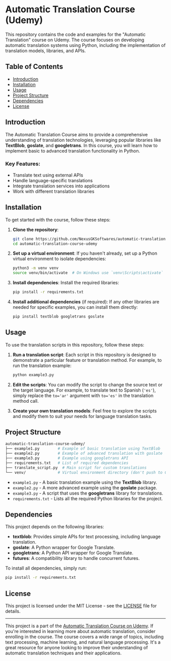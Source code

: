 

# Automatic Translation Course (Udemy)

This repository contains the code and examples for the "Automatic Translation" course on Udemy. The course focuses on developing automatic translation systems using Python, including the implementation of translation models, libraries, and APIs.

## Table of Contents
- [Introduction](#introduction)
- [Installation](#installation)
- [Usage](#usage)
- [Project Structure](#project-structure)
- [Dependencies](#dependencies)
- [License](#license)

## Introduction

The Automatic Translation Course aims to provide a comprehensive understanding of translation technologies, leveraging popular libraries like **TextBlob**, **goslate**, and **googletrans**. In this course, you will learn how to implement basic to advanced translation functionality in Python.

### Key Features:
- Translate text using external APIs
- Handle language-specific translations
- Integrate translation services into applications
- Work with different translation libraries

## Installation

To get started with the course, follow these steps:

1. **Clone the repository**:
   ```bash
   git clone https://github.com/NexusGKSoftwares/automatic-translation-course-udemy.git
   cd automatic-translation-course-udemy
   ```

2. **Set up a virtual environment**:
   If you haven't already, set up a Python virtual environment to isolate dependencies:
   ```bash
   python3 -m venv venv
   source venv/bin/activate  # On Windows use `venv\Scripts\activate`
   ```

3. **Install dependencies**:
   Install the required libraries:
   ```bash
   pip install -r requirements.txt
   ```

4. **Install additional dependencies** (if required):
   If any other libraries are needed for specific examples, you can install them directly:
   ```bash
   pip install textblob googletrans goslate
   ```

## Usage

To use the translation scripts in this repository, follow these steps:

1. **Run a translation script**:
   Each script in this repository is designed to demonstrate a particular feature or translation method. For example, to run the translation example:

   ```bash
   python example3.py
   ```

2. **Edit the scripts**:
   You can modify the script to change the source text or the target language. For example, to translate text to Spanish (`'es'`), simply replace the `to='ar'` argument with `to='es'` in the translation method call.

3. **Create your own translation models**:
   Feel free to explore the scripts and modify them to suit your needs for language translation tasks.

## Project Structure

```bash
automatic-translation-course-udemy/
├── example1.py        # Example of basic translation using TextBlob
├── example2.py        # Example of advanced translation with goslate
├── example3.py        # Example using googletrans API
├── requirements.txt   # List of required dependencies
├── translate_script.py  # Main script for custom translations
└── venv/              # Virtual environment directory (don't push to GitHub)
```

- `example1.py` - A basic translation example using the **TextBlob** library.
- `example2.py` - A more advanced example using the **goslate** package.
- `example3.py` - A script that uses the **googletrans** library for translations.
- `requirements.txt` - Lists all the required Python libraries for the project.

## Dependencies

This project depends on the following libraries:

- **textblob**: Provides simple APIs for text processing, including language translation.
- **goslate**: A Python wrapper for Google Translate.
- **googletrans**: A Python API wrapper for Google Translate.
- **futures**: A compatibility library to handle concurrent futures.

To install all dependencies, simply run:
```bash
pip install -r requirements.txt
```

## License

This project is licensed under the MIT License - see the [LICENSE](LICENSE) file for details.

---

This project is a part of the [Automatic Translation Course on Udemy](https://www.udemy.com/course/automatic-translation-course/). If you're interested in learning more about automatic translation,
consider enrolling in the course. The course covers a wide range of topics, including text processing,
machine learning, and natural language processing. It's a great resource for anyone looking to improve their
understanding of automatic translation techniques and their applications.

